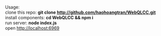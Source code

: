 Usage: </br>
clone this repo: <b>git clone http://github.com/haohoangtran/WebQLCC.git</b> </br>
  install components: <b>cd WebQLCC && npm i</b> </br>
  run server: <b>node index.js</b> </br>
  open <a href="http://localhost:6969" target="_blank">http://localhost:6969</a>
  
